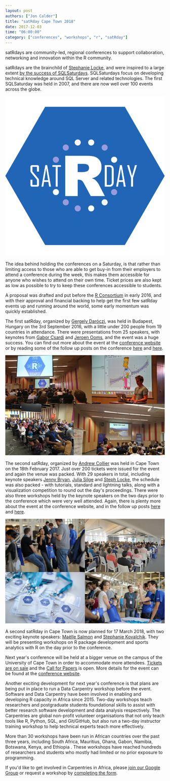 ```yaml
---
layout: post
authors: ["Jon Calder"]
title: "satRday Cape Town 2018"
date: 2017-12-03
time: "06:00:00"
category: ["conferences", "workshops", "r", "satRday"]
---
```


satRdays are community-led, regional conferences to support collaboration, networking and innovation within the R community.

satRdays are the brainchild of [Stephanie Locke](https://twitter.com/stefflocke), and were inspired to a large extent [by the success of SQLSaturdays](https://itsalocke.com/blog/sqlsaturdays-but-for-r/). SQLSaturdays focus on developing technical knowledge around SQL Server and related technologies. The first SQLSaturday was held in 2007, and there are now well over 100 events across the globe.

![satRday logo](/files/2017/12/satrday-logo.png "satRday logo")

The idea behind holding the conferences on a Saturday, is that rather than limiting access to those who are able to get buy-in from their employers to attend a conference during the week, this makes them accessible for anyone who wishes to attend on their own time. Ticket prices are also kept as low as possible to try to keep these conferences accessible to students.

A proposal was drafted and put before the [R Consortium](https://www.r-consortium.org/) in early 2016, and with their approval and financial backing to help get the first few satRday events up and running around the world, some early momentum was quickly established.

The first satRday, organized by [Gergely Daróczi](https://twitter.com/daroczig), was held in Budapest, Hungary on the 3rd September 2016, with a little under 200 people from 19 countries in attendance. There were presentations from 25 speakers, with keynotes from [Gabor Csardi](https://twitter.com/GaborCsardi) and [Jeroen Ooms](https://twitter.com/opencpu), and the event was a huge success. You can find out more about the event at the [conference website](http://budapest.satrdays.org/) or by reading some of the follow up posts on the conference [here](http://blog.rapporter.net/2016/09/the-start-of-satrdays.html) and [here](https://tomaztsql.wordpress.com/2016/09/06/sharing-thoughts-on-satrdays-r-conference-budapest-2016-satrdays/).

![Budapest satRday 2016](/files/2017/12/budapest-satrday-2016.jpg "Budapest satRday 2016")

The second satRday, organized by [Andrew Collier](https://twitter.com/DataWookie) was held in Cape Town on the 18th February 2017. Just over 200 tickets were issued for the event and again the venue was packed. With 29 speakers in total, including keynote speakers [Jenny Bryan](https://twitter.com/JennyBryan), [Julia Silge](https://twitter.com/juliasilge) and [Steph Locke](https://twitter.com/stefflocke), the schedule was also packed - with tutorials, standard and lightning talks, along with a visualization competition to round out the day's proceedings.
There were also three workshops held by the keynote speakers on the two days prior to the conference which were very well attended. Again, there is plenty more about the event at the conference website, and in the follow up posts [here](http://joncalder.co.za/2017-03-13-satrday-cape-town/) and [here](http://blog.eighty20.co.za/technique%20review/2017/02/19/satRday/).

![Cape Town satRday 2017](/files/2017/12/capetown-satrday-2017.jpg "Cape Town satRday 2017")

A second satRday in Cape Town is now planned for 17 March 2018, with two exciting keynote speakers: [Maëlle Salmon](https://twitter.com/ma_salmon) and [Stephanie Kovalchik](https://twitter.com/StatsOnTheT). They will be presenting workshops on R package development and sports analytics with R on the day prior to the conference.

Next year's conference will be held at a bigger venue on the campus of the University of Cape Town in order to accommodate more attendees. [Tickets are on sale](https://www.quicket.co.za/events/37189-satrday-cape-town) and the [Call for Papers](https://www.papercall.io/satrday-cape-town-2018) is open. More details for the event can be found at the [conference website](http://capetown2018.satrdays.org).

Another exciting development for next year's conference is that plans are being put in place to run a Data Carpentry workshop before the event. Software and Data Carpentry have been involved in enabling and developing R capacity in Africa since 2015. Two-day workshops teach researchers and postgraduate students foundational skills to assist with better research software development and data analysis respectively. The Carpentries are global non-profit volunteer organisations that not only teach tools like R, Python, SQL, and Git/GitHub, but also run a two-day instructor training workshop to help technical experts teach more effectively.

More than 30 workshops have been run in African countries over the past three years, including South Africa, Mauritius, Ghana, Gabon, Namibia, Botswana, Kenya, and Ethiopia . These workshops have reached hundreds of researchers and students who mostly had limited or no prior exposure to programming.

If you'd like to get involved in Carpentries in Africa, please [join our Google Group](https://groups.google.com/forum/#!forum/swc-za) or request a workshop by [completing the form](https://software-carpentry.org/workshops/request/).
